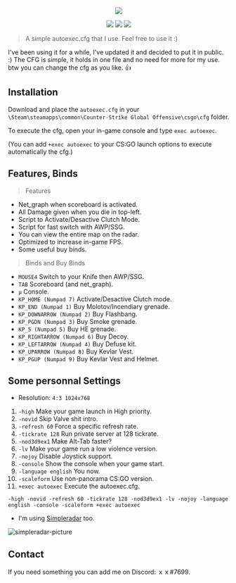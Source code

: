 <p align="center">
  <img src="https://i.imgur.com/eI9JHdW.png">
</p>
<p align="center">
  <img src="https://forthebadge.com/images/badges/made-with-crayons.svg">
  <img src="https://forthebadge.com/images/badges/for-you.svg">
  <img src="https://forthebadge.com/images/badges/check-it-out.svg">
</p>

> A simple autoexec.cfg that I use. Feel free to use it :)

I've been using it for a while, I've updated it and decided to put it in public. :)
The CFG is simple, it holds in one file and no need for more for my use. btw you can change the cfg as you like. 👍

## Installation

Download and place the `autoexec.cfg` in your `\Steam\steamapps\common\Counter-Strike Global Offensive\csgo\cfg` folder.

To execute the cfg, open your in-game console and type `exec autoexec`.

(You can add `+exec autoexec` to your CS:GO launch options to execute automatically the cfg.)

## Features, Binds
> Features
* Net_graph when scoreboard is activated.
* All Damage given when you die in top-left.
* Script to Activate/Desactive Clutch Mode.
* Script for fast switch with AWP/SSG.
* You can view the entire map on the radar.
* Optimized to increase in-game FPS.
* Some useful buy binds.

> Binds and Buy Binds
* `MOUSE4` Switch to your Knife then AWP/SSG.
* `TAB` Scoreboard (and net_graph).
* `µ` Console.
* `KP_HOME (Numpad 7)` Activate/Desactive Clutch mode.
* `KP_END (Numpad 1)` Buy Molotov/Incendiary grenade.
* `KP_DOWNARROW (Numpad 2)` Buy Flashbang.
* `KP_PGDN (Numpad 3)` Buy Smoke grenade.
* `KP_5 (Numpad 5)` Buy HE grenade.
* `KP_RIGHTARROW (Numpad 6)` Buy Decoy.
* `KP_LEFTARROW (Numpad 4)` Buy Defuse kit.
* `KP_UPARROW (Numpad 8)` Buy Kevlar Vest.
* `KP_PGUP (Numpad 9)` Buy Kevlar Vest and Helmet.

## Some personnal Settings
* Resolution: `4:3 1024x768`

1. `-high` Make your game launch in High priority.
2. `-novid` Skip Valve shit intro.
3. `-refresh 60` Force a specific refresh rate.
4. `-tickrate 128` Run private server at 128 tickrate.
5. `-nod3d9ex1` Make Alt-Tab faster?
6. `-lv` Make your game run a low violence version.
7. `-nojoy` Disable Joystick support.
8. `-console` Show the console when your game start.
9. `-language english` You now.
10. `-scaleform` Use non-panorama CS:GO version.
11. `+exec autoexec` Execute the autoexec.cfg.

`-high -novid -refresh 60 -tickrate 128 -nod3d9ex1 -lv -nojoy -language english -console -scaleform +exec autoexec`

* I'm using [Simpleradar](http://www.simpleradar.com/) too.

![simpleradar-picture](https://i.imgur.com/GHQGqXQ.png)

## Contact

If you need something you can add me on Discord: ｘｘ#7699.
